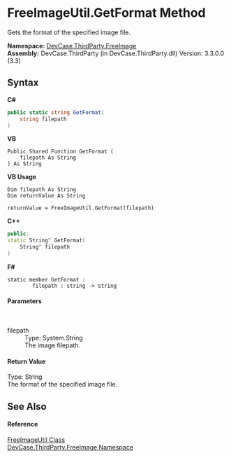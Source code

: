 # FreeImageUtil.GetFormat Method 
 

Gets the format of the specified image file.

**Namespace:**&nbsp;<a href="N_DevCase_ThirdParty_FreeImage">DevCase.ThirdParty.FreeImage</a><br />**Assembly:**&nbsp;DevCase.ThirdParty (in DevCase.ThirdParty.dll) Version: 3.3.0.0 (3.3)

## Syntax

**C#**<br />
``` C#
public static string GetFormat(
	string filepath
)
```

**VB**<br />
``` VB
Public Shared Function GetFormat ( 
	filepath As String
) As String
```

**VB Usage**<br />
``` VB Usage
Dim filepath As String
Dim returnValue As String

returnValue = FreeImageUtil.GetFormat(filepath)
```

**C++**<br />
``` C++
public:
static String^ GetFormat(
	String^ filepath
)
```

**F#**<br />
``` F#
static member GetFormat : 
        filepath : string -> string 

```


#### Parameters
&nbsp;<dl><dt>filepath</dt><dd>Type: System.String<br />The image filepath.</dd></dl>

#### Return Value
Type: String<br />The format of the specified image file.

## See Also


#### Reference
<a href="T_DevCase_ThirdParty_FreeImage_FreeImageUtil">FreeImageUtil Class</a><br /><a href="N_DevCase_ThirdParty_FreeImage">DevCase.ThirdParty.FreeImage Namespace</a><br />